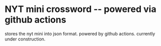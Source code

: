 # NYT mini crossword -- powered via github actions

stores the nyt mini into json format. powered by github actions. currently under construction.


